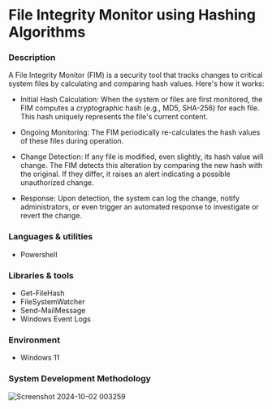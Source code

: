 # File Integrity Monitor using Hashing Algorithms

### Description
A File Integrity Monitor (FIM) is a security tool that tracks changes to critical system files by calculating and comparing hash values. Here's how it works:

- Initial Hash Calculation: When the system or files are first monitored, the FIM computes a cryptographic hash (e.g., MD5, SHA-256) for each file. This hash uniquely represents the file's current content.

- Ongoing Monitoring: The FIM periodically re-calculates the hash values of these files during operation.

- Change Detection: If any file is modified, even slightly, its hash value will change. The FIM detects this alteration by comparing the new hash with the original. If they differ, it raises an alert indicating a possible unauthorized change.

- Response: Upon detection, the system can log the change, notify administrators, or even trigger an automated response to investigate or revert the change.

### Languages & utilities
- Powershell

### Libraries & tools
- Get-FileHash
- FileSystemWatcher
- Send-MailMessage
- Windows Event Logs

### Environment
- Windows 11

### System Development Methodology

![Screenshot 2024-10-02 003259](https://github.com/user-attachments/assets/6b04d7aa-3303-4944-b4df-bb006f4dbc53)

